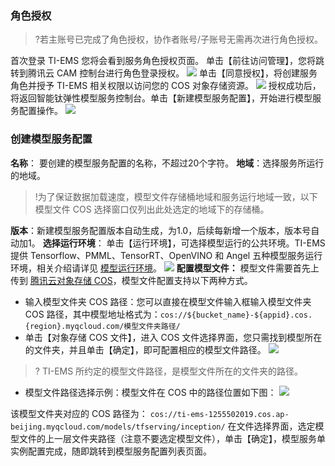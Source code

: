### 角色授权
>?若主账号已完成了角色授权，协作者账号/子账号无需再次进行角色授权。

首次登录 TI-EMS  您将会看到服务角色授权页面。
单击【前往访问管理】，您将跳转到腾讯云 CAM 控制台进行角色登录授权。
![](https://main.qcloudimg.com/raw/5b64fcd352952b3c3119058c35dd3637.png)
单击【同意授权】，将创建服务角色并授予 TI-EMS 相关权限以访问您的 COS 对象存储资源。
![](https://main.qcloudimg.com/raw/6b18e0a4eb4ff9cad20265abac75e944.png)
授权成功后，将返回智能钛弹性模型服务控制台。单击【新建模型服务配置】，开始进行模型服务配置操作。
![](https://main.qcloudimg.com/raw/eac3588b75fbca49fa302d4f470b68f2.png)

### 创建模型服务配置
**名称**： 要创建的模型服务配置的名称，不超过20个字符。
**地域**：选择服务所运行的地域。

>!为了保证数据加载速度，模型文件存储桶地域和服务运行地域一致，以下模型文件 COS 选择窗口仅列出此处选定的地域下的存储桶。

**版本**：新建模型服务配置版本自动生成，为1.0，后续每新增一个版本，版本号自动加1。
**选择运行环境**： 单击【运行环境】，可选择模型运行的公共环境。TI-EMS 提供 Tensorflow、PMML、TensorRT、OpenVINO 和 Angel 五种模型服务运行环境，相关介绍请详见 [模型运行环境](https://cloud.tencent.com/document/product/1120/36600)。
![](https://main.qcloudimg.com/raw/b6bdc6f1675f97a4aaee14860ebe3e8f.png)
**配置模型文件：** 模型文件需要首先上传到 [腾讯云对象存储 COS](https://console.cloud.tencent.com/cos5/bucket)，模型文件配置支持以下两种方式。
- 输入模型文件夹 COS 路径：您可以直接在模型文件输入框输入模型文件夹 COS 路径，其中模型地址格式为：``` cos://${bucket_name}-${appid}.cos.{region}.myqcloud.com/模型文件夹路径/ ```
- 单击【对象存储 COS 文件】，进入 COS 文件选择界面，您只需找到模型所在的文件夹，并且单击【确定】，即可配置相应的模型文件路径。
![](https://main.qcloudimg.com/raw/03683173d99f3d170fc53c228cf455df.png)
>? TI-EMS 所约定的模型文件路径，是模型文件所在的文件夹的路径。

- 模型文件路径选择示例：模型文件在 COS 中的路径位置如下图：
![](https://main.qcloudimg.com/raw/c011045e188606d08ac6eaee3e7eb476.png)

该模型文件夹对应的 COS 路径为：
```cos://ti-ems-1255502019.cos.ap-beijing.myqcloud.com/models/tfserving/inception/```
在文件选择界面，选定模型文件的上一层文件夹路径（注意不要选定模型文件），单击【确定】，模型服务单实例配置完成，随即跳转到模型服务配置列表页面。





